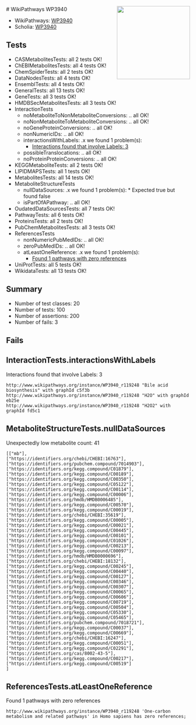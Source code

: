 <img style="float: right; width: 200px" src="https://upload.wikimedia.org/wikipedia/commons/thumb/8/83/Wplogo_with_text_500.png/640px-Wplogo_with_text_500.png" />
# WikiPathways WP3940

* WikiPathways: [WP3940](https://new.wikipathways.org/pathways/WP3940)
* Scholia: [WP3940](https://scholia.toolforge.org/wikipathways/WP3940)
## Tests
* CASMetabolitesTests: all 2 tests OK!
* ChEBIMetabolitesTests: all 4 tests OK!
* ChemSpiderTests: all 2 tests OK!
* DataNodesTests: all 4 tests OK!
* EnsemblTests: all 4 tests OK!
* GeneralTests: all 13 tests OK!
* GeneTests: all 3 tests OK!
* HMDBSecMetabolitesTests: all 3 tests OK!
* InteractionTests
    * noMetaboliteToNonMetaboliteConversions: .. all OK!
    * noNonMetaboliteToMetaboliteConversions: .. all OK!
    * noGeneProteinConversions: .. all OK!
    * nonNumericIDs: .. all OK!
    * interactionsWithLabels: .x we found 1 problem(s):
        * [Interactions found that involve Labels: 3](#630d267a)
    * possibleTranslocations: .. all OK!
    * noProteinProteinConversions: .. all OK!
* KEGGMetaboliteTests: all 2 tests OK!
* LIPIDMAPSTests: all 1 tests OK!
* MetabolitesTests: all 14 tests OK!
* MetaboliteStructureTests
    * nullDataSources: .x we found 1 problem(s):
            * Expected true but found false
    * isPartOfAPathway: .. all OK!
* OudatedDataSourcesTests: all 7 tests OK!
* PathwayTests: all 6 tests OK!
* ProteinsTests: all 2 tests OK!
* PubChemMetabolitesTests: all 3 tests OK!
* ReferencesTests
    * nonNumericPubMedIDs: .. all OK!
    * zeroPubMedIDs: .. all OK!
    * atLeastOneReference: .x we found 1 problem(s):
        * [Found 1 pathways with zero references](#35eb778e)
* UniProtTests: all 5 tests OK!
* WikidataTests: all 13 tests OK!


## Summary

* Number of test classes: 20
* Number of tests: 100
* Number of assertions: 200
* Number of fails: 3

## Fails

<a name="630d267a" />

## InteractionTests.interactionsWithLabels

Interactions found that involve Labels: 3
```
http://www.wikipathways.org/instance/WP3940_r119248 "Bile acid biosynthesis" with graphId c5f3b
http://www.wikipathways.org/instance/WP3940_r119248 "H2O" with graphId eb25e
http://www.wikipathways.org/instance/WP3940_r119248 "H2O2" with graphId fd5c1
```

<a name="919041e7" />

## MetaboliteStructureTests.nullDataSources

Unexpectedly low metabolite count: 41
```
[["mb"],
["https://identifiers.org/chebi/CHEBI:16763"],
["https://identifiers.org/pubchem.compound/7014903"],
["https://identifiers.org/kegg.compound/C01879"],
["https://identifiers.org/kegg.compound/C00189"],
["https://identifiers.org/kegg.compound/C00350"],
["https://identifiers.org/kegg.compound/C05122"],
["https://identifiers.org/kegg.compound/C00114"],
["https://identifiers.org/kegg.compound/C00006"],
["https://identifiers.org/hmdb/HMDB0006485"],
["https://identifiers.org/kegg.compound/C00570"],
["https://identifiers.org/kegg.compound/C00019"],
["https://identifiers.org/chebi/CHEBI:35619"],
["https://identifiers.org/kegg.compound/C00005"],
["https://identifiers.org/kegg.compound/C00021"],
["https://identifiers.org/kegg.compound/C00445"],
["https://identifiers.org/kegg.compound/C00101"],
["https://identifiers.org/kegg.compound/C01026"],
["https://identifiers.org/kegg.compound/C00213"],
["https://identifiers.org/kegg.compound/C00097"],
["https://identifiers.org/hmdb/HMDB0000696"],
["https://identifiers.org/chebi/CHEBI:18132"],
["https://identifiers.org/kegg.compound/C00245"],
["https://identifiers.org/kegg.compound/C00440"],
["https://identifiers.org/kegg.compound/C00127"],
["https://identifiers.org/kegg.compound/C00346"],
["https://identifiers.org/kegg.compound/C00307"],
["https://identifiers.org/kegg.compound/C00065"],
["https://identifiers.org/kegg.compound/C00606"],
["https://identifiers.org/kegg.compound/C00719"],
["https://identifiers.org/kegg.compound/C00504"],
["https://identifiers.org/kegg.compound/C05330"],
["https://identifiers.org/kegg.compound/C05465"],
["https://identifiers.org/pubchem.compound/7018721"],
["https://identifiers.org/kegg.compound/C00037"],
["https://identifiers.org/kegg.compound/C00669"],
["https://identifiers.org/chebi/CHEBI:16247"],
["https://identifiers.org/kegg.compound/C00051"],
["https://identifiers.org/kegg.compound/C02291"],
["https://identifiers.org/cas/8002-43-5"],
["https://identifiers.org/kegg.compound/C00217"],
["https://identifiers.org/kegg.compound/C00519"]
]
```

<a name="35eb778e" />

## ReferencesTests.atLeastOneReference

Found 1 pathways with zero references
```
http://www.wikipathways.org/instance/WP3940_r119248 'One-carbon metabolism and related pathways' in Homo sapiens has zero references; 
```

